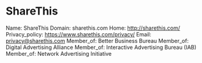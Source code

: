
# ShareThis

Name: ShareThis
Domain: sharethis.com
Home: http://sharethis.com/
Privacy_policy: https://www.sharethis.com/privacy/
Email: privacy@sharethis.com
Member_of: Better Business Bureau
Member_of: Digital Advertising Alliance
Member_of: Interactive Advertising Bureau (IAB)
Member_of: Network Advertising Initiative
